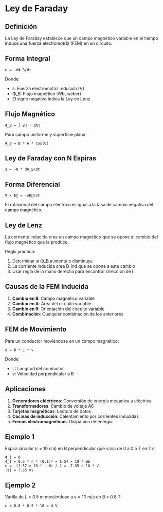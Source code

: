 # Ley de Faraday

## Definición

La Ley de Faraday establece que un campo magnético variable en el tiempo induce una fuerza electromotriz (FEM) en un circuito.

## Forma Integral

```
ε = -dΦ_B/dt
```

Donde:
- ε: Fuerza electromotriz inducida (V)
- Φ_B: Flujo magnético (Wb, weber)
- El signo negativo indica la Ley de Lenz

## Flujo Magnético

```
Φ_B = ∫ B⃗ · dA⃗
```

Para campo uniforme y superficie plana:
```
Φ_B = B * A * cos(θ)
```

## Ley de Faraday con N Espiras

```
ε = -N * dΦ_B/dt
```

## Forma Diferencial

```
∇ × E⃗ = -∂B⃗/∂t
```

El rotacional del campo eléctrico es igual a la tasa de cambio negativa del campo magnético.

## Ley de Lenz

La corriente inducida crea un campo magnético que se opone al cambio del flujo magnético que la produce.

Regla práctica:
1. Determinar si Φ_B aumenta o disminuye
2. La corriente inducida crea B_ind que se opone a este cambio
3. Usar regla de la mano derecha para encontrar dirección de I

## Causas de la FEM Inducida

1. **Cambio en B**: Campo magnético variable
2. **Cambio en A**: Área del circuito variable
3. **Cambio en θ**: Orientación del circuito variable
4. **Combinación**: Cualquier combinación de los anteriores

## FEM de Movimiento

Para un conductor moviéndose en un campo magnético:

```
ε = B * L * v
```

Donde:
- L: Longitud del conductor
- v: Velocidad perpendicular a B

## Aplicaciones

1. **Generadores eléctricos**: Conversión de energía mecánica a eléctrica
2. **Transformadores**: Cambio de voltaje AC
3. **Tarjetas magnéticas**: Lectura de datos
4. **Cocinas de inducción**: Calentamiento por corrientes inducidas
5. **Frenos electromagnéticos**: Disipación de energía

## Ejemplo 1

Espira circular (r = 10 cm) en B perpendicular que varía de 0 a 0.5 T en 2 s:

```
Φ_i = 0
Φ_f = 0.5 * π * (0.1)² = 1.57 × 10⁻² Wb
ε = -(1.57 × 10⁻² - 0) / 2 = -7.85 × 10⁻³ V
|ε| = 7.85 mV
```

## Ejemplo 2

Varilla de L = 0.5 m moviéndose a v = 10 m/s en B = 0.8 T:

```
ε = 0.8 * 0.5 * 10 = 4 V
```
